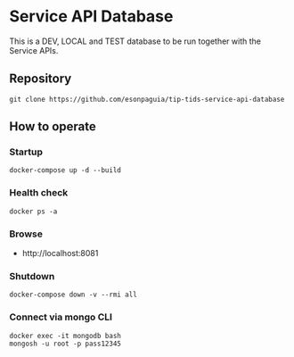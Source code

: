 # Service API Database
This is a DEV, LOCAL and TEST database to be run together with the Service APIs.

## Repository
```
git clone https://github.com/esonpaguia/tip-tids-service-api-database
```

## How to operate

### Startup
```
docker-compose up -d --build
```

### Health check
```
docker ps -a
```

### Browse
- http://localhost:8081

### Shutdown
```
docker-compose down -v --rmi all
```

### Connect via mongo CLI
```
docker exec -it mongodb bash
mongosh -u root -p pass12345
```
